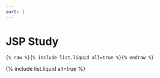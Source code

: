```yaml
---
sort: 1
---
```


# JSP Study

```
{% raw %}{% include list.liquid all=true %}{% endraw %}
```

{% include list.liquid all=true %}
